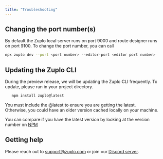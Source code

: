 ```yaml
---
title: "Troubleshooting"
---
```


## Changing the port number(s)

By default the Zuplo local server runs on port 9000 and route designer runs on
port 9100. To change the port number, you can call

```sh
npx zuplo dev --port <port number> --editor-port <editor port number>
```

## Updating the Zuplo CLI

During the preview release, we will be updating the Zuplo CLI frequently. To
update, please run in your project directory.

```bash
   npm install zuplo@latest
```

You must include the @latest to ensure you are getting the latest. Otherwise,
you could have an older version cached locally on your machine.

You can compare if you have the latest version by looking at the version number
on [NPM](https://www.npmjs.com/package/zuplo?activeTab=versions)

## Getting help

Please reach out to support@zuplo.com or join our
[Discord server](https://discord.gg/8QbEjr2MgZ).

